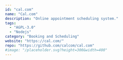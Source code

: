```yaml
---
id: "cal.com"
name: "Cal.com"
description: "Online appointment scheduling system."
tags:
  - "AGPL-3.0"
  - "Nodejs"
category: "Booking and Scheduling"
website: "https://cal.com/"
repo: "https://github.com/calcom/cal.com"
#image: "/placeholder.svg?height=300&width=400"
---
```


